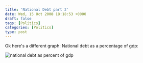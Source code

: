 ```yaml
---
title: 'National Debt part 2'
date: Wed, 15 Oct 2008 18:18:53 +0000
draft: false
tags: [Politics]
categories: [Politics]
type: post
---
```


Ok here's a different graph: National debt as a percentage of gdp:

![national debt as percent of gdp](http://zfacts.com/metaPage/lib/National-Debt-GDP-L.gif)